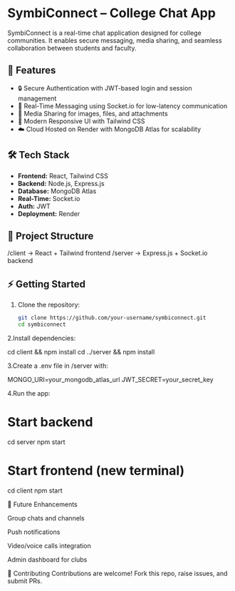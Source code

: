 # SymbiConnect – College Chat App

SymbiConnect is a real-time chat application designed for college communities. It enables secure messaging, media sharing, and seamless collaboration between students and faculty.  

## 🚀 Features
- 🔒 Secure Authentication with JWT-based login and session management  
- 💬 Real-Time Messaging using Socket.io for low-latency communication  
- 📎 Media Sharing for images, files, and attachments  
- 🎨 Modern Responsive UI with Tailwind CSS  
- ☁️ Cloud Hosted on Render with MongoDB Atlas for scalability  

## 🛠️ Tech Stack
- **Frontend:** React, Tailwind CSS  
- **Backend:** Node.js, Express.js  
- **Database:** MongoDB Atlas  
- **Real-Time:** Socket.io  
- **Auth:** JWT  
- **Deployment:** Render  

## 📂 Project Structure
/client -> React + Tailwind frontend
/server -> Express.js + Socket.io backend


## ⚡ Getting Started

1. Clone the repository:
   ```bash
   git clone https://github.com/your-username/symbiconnect.git
   cd symbiconnect


2.Install dependencies:

cd client && npm install
cd ../server && npm install


3.Create a .env file in /server with:

MONGO_URI=your_mongodb_atlas_url
JWT_SECRET=your_secret_key


4.Run the app:

# Start backend
cd server
npm start

# Start frontend (new terminal)
cd client
npm start

🔮 Future Enhancements

Group chats and channels

Push notifications

Video/voice calls integration

Admin dashboard for clubs

🤝 Contributing
Contributions are welcome! Fork this repo, raise issues, and submit PRs.


